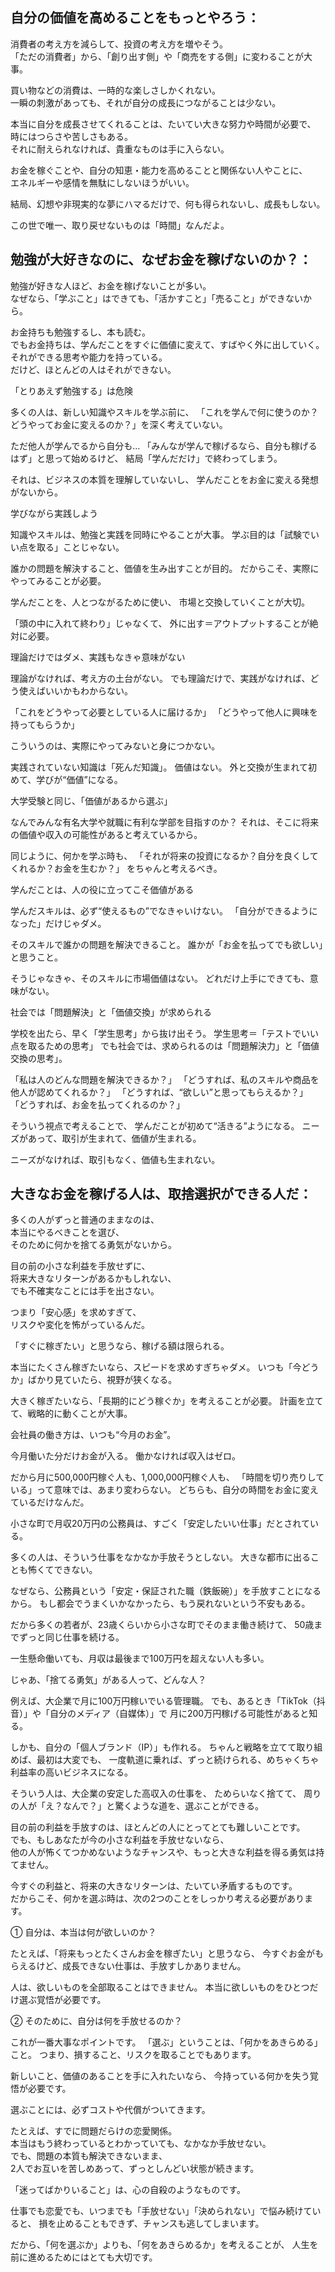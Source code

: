 ## 自分の価値を高めることをもっとやろう：

消費者の考え方を減らして、投資の考え方を増やそう。  
「ただの消費者」から、「創り出す側」や「商売をする側」に変わることが大事。

買い物などの消費は、一時的な楽しさしかくれない。  
一瞬の刺激があっても、それが自分の成長につながることは少ない。

本当に自分を成長させてくれることは、たいてい大きな努力や時間が必要で、  
時にはつらさや苦しさもある。  
それに耐えられなければ、貴重なものは手に入らない。

お金を稼ぐことや、自分の知恵・能力を高めることと関係ない人やことに、  
エネルギーや感情を無駄にしないほうがいい。

結局、幻想や非現実的な夢にハマるだけで、何も得られないし、成長もしない。

この世で唯一、取り戻せないものは「時間」なんだよ。


## 勉強が大好きなのに、なぜお金を稼げないのか？：

勉強が好きな人ほど、お金を稼げないことが多い。  
なぜなら、「学ぶこと」はできても、「活かすこと」「売ること」ができないから。

お金持ちも勉強するし、本も読む。  
でもお金持ちは、学んだことをすぐに価値に変えて、すばやく外に出していく。  
それができる思考や能力を持っている。  
だけど、ほとんどの人はそれができない。

「とりあえず勉強する」は危険

多くの人は、新しい知識やスキルを学ぶ前に、
「これを学んで何に使うのか？どうやってお金に変えるのか？」を深く考えていない。

ただ他人が学んでるから自分も…
「みんなが学んで稼げるなら、自分も稼げるはず」と思って始めるけど、
結局「学んだだけ」で終わってしまう。

それは、ビジネスの本質を理解していないし、
学んだことをお金に変える発想がないから。

学びながら実践しよう

知識やスキルは、勉強と実践を同時にやることが大事。
学ぶ目的は「試験でいい点を取る」ことじゃない。

誰かの問題を解決すること、価値を生み出すことが目的。
だからこそ、実際にやってみることが必要。

学んだことを、人とつながるために使い、
市場と交換していくことが大切。

「頭の中に入れて終わり」じゃなくて、
外に出す＝アウトプットすることが絶対に必要。

理論だけではダメ、実践もなきゃ意味がない

理論がなければ、考え方の土台がない。
でも理論だけで、実践がなければ、どう使えばいいかもわからない。

「これをどうやって必要としている人に届けるか」
「どうやって他人に興味を持ってもらうか」

こういうのは、実際にやってみないと身につかない。

実践されていない知識は「死んだ知識」。
価値はない。
外と交換が生まれて初めて、学びが“価値”になる。

大学受験と同じ、「価値があるから選ぶ」

なんでみんな有名大学や就職に有利な学部を目指すのか？
それは、そこに将来の価値や収入の可能性があると考えているから。

同じように、何かを学ぶ時も、
「それが将来の投資になるか？自分を良くしてくれるか？お金を生むか？」
をちゃんと考えるべき。

学んだことは、人の役に立ってこそ価値がある

学んだスキルは、必ず“使えるもの”でなきゃいけない。
「自分ができるようになった」だけじゃダメ。

そのスキルで誰かの問題を解決できること。
誰かが「お金を払ってでも欲しい」と思うこと。

そうじゃなきゃ、そのスキルに市場価値はない。
どれだけ上手にできても、意味がない。

社会では「問題解決」と「価値交換」が求められる

学校を出たら、早く「学生思考」から抜け出そう。
学生思考＝「テストでいい点を取るための思考」
でも社会では、求められるのは「問題解決力」と「価値交換の思考」。

「私は人のどんな問題を解決できるか？」
「どうすれば、私のスキルや商品を他人が認めてくれるか？」
「どうすれば、“欲しい”と思ってもらえるか？」
「どうすれば、お金を払ってくれるのか？」

そういう視点で考えることで、
学んだことが初めて“活きる”ようになる。
ニーズがあって、取引が生まれて、価値が生まれる。

ニーズがなければ、取引もなく、価値も生まれない。

## 大きなお金を稼げる人は、取捨選択ができる人だ：

多くの人がずっと普通のままなのは、  
本当にやるべきことを選び、  
そのために何かを捨てる勇気がないから。

目の前の小さな利益を手放せずに、  
将来大きなリターンがあるかもしれない、  
でも不確実なことには手を出さない。

つまり「安心感」を求めすぎて、  
リスクや変化を怖がっているんだ。

「すぐに稼ぎたい」と思うなら、稼げる額は限られる。

本当にたくさん稼ぎたいなら、スピードを求めすぎちゃダメ。
いつも「今どうか」ばかり見ていたら、視野が狭くなる。

大きく稼ぎたいなら、「長期的にどう稼ぐか」を考えることが必要。
計画を立てて、戦略的に動くことが大事。

会社員の働き方は、いつも“今月のお金”。

今月働いた分だけお金が入る。
働かなければ収入はゼロ。

だから月に500,000円稼ぐ人も、1,000,000円稼ぐ人も、
「時間を切り売りしている」って意味では、あまり変わらない。
どちらも、自分の時間をお金に変えているだけなんだ。

小さな町で月収20万円の公務員は、すごく「安定したいい仕事」だとされている。

多くの人は、そういう仕事をなかなか手放そうとしない。
大きな都市に出ることも怖くてできない。

なぜなら、公務員という「安定・保証された職（鉄飯碗）」を手放すことになるから。
もし都会でうまくいかなかったら、もう戻れないという不安もある。

だから多くの若者が、23歳くらいから小さな町でそのまま働き続けて、
50歳までずっと同じ仕事を続ける。

一生懸命働いても、月収は最後まで100万円を超えない人も多い。

じゃあ、「捨てる勇気」がある人って、どんな人？

例えば、大企業で月に100万円稼いでいる管理職。
でも、あるとき「TikTok（抖音）」や「自分のメディア（自媒体）」で
月に200万円稼げる可能性があると知る。

しかも、自分の「個人ブランド（IP）」も作れる。
ちゃんと戦略を立てて取り組めば、最初は大変でも、
一度軌道に乗れば、ずっと続けられる、めちゃくちゃ利益率の高いビジネスになる。

そういう人は、大企業の安定した高収入の仕事を、
ためらいなく捨てて、
周りの人が「え？なんで？」と驚くような道を、選ぶことができる。

目の前の利益を手放すのは、ほとんどの人にとってとても難しいことです。  
でも、もしあなたが今の小さな利益を手放せないなら、  
他の人が怖くてつかめないようなチャンスや、もっと大きな利益を得る勇気は持てません。

今すぐの利益と、将来の大きなリターンは、たいてい矛盾するものです。  
だからこそ、何かを選ぶ時は、次の2つのことをしっかり考える必要があります。

① 自分は、本当は何が欲しいのか？

たとえば、「将来もっとたくさんお金を稼ぎたい」と思うなら、
今すぐお金がもらえるけど、成長できない仕事は、手放すしかありません。

人は、欲しいものを全部取ることはできません。
本当に欲しいものをひとつだけ選ぶ覚悟が必要です。

② そのために、自分は何を手放せるのか？

これが一番大事なポイントです。
「選ぶ」ということは、「何かをあきらめる」こと。
つまり、損すること、リスクを取ることでもあります。

新しいこと、価値のあることを手に入れたいなら、
今持っている何かを失う覚悟が必要です。

選ぶことには、必ずコストや代償がついてきます。

たとえば、すでに問題だらけの恋愛関係。  
本当はもう終わっているとわかっていても、なかなか手放せない。  
でも、問題の本質も解決できないまま、  
2人でお互いを苦しめあって、ずっとしんどい状態が続きます。

「迷ってばかりいること」は、心の自殺のようなものです。

仕事でも恋愛でも、いつまでも「手放せない」「決められない」で悩み続けていると、
損を止めることもできず、チャンスも逃してしまいます。

だから、「何を選ぶか」よりも、「何をあきらめるか」を考えることが、
人生を前に進めるためにはとても大切です。